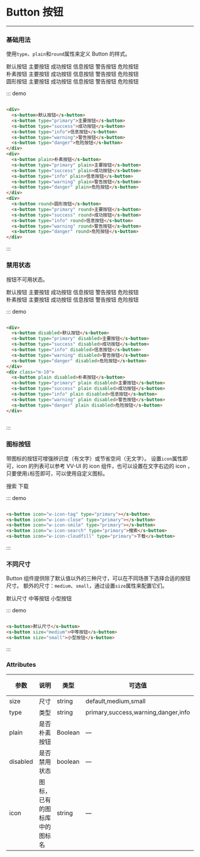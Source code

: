 # Button 按钮
----
### 基础用法
使用```type```、```plain```和```round```属性来定义 Button 的样式。

<div class="demo-block">
  <div>
    <s-button>默认按钮</s-button>
    <s-button type="primary">主要按钮</s-button>
    <s-button type="success">成功按钮</s-button>
    <s-button type="info">信息按钮</s-button>
    <s-button type="warning">警告按钮</s-button>
    <s-button type="danger">危险按钮</s-button>
  </div>
  <div class="m-10">
    <s-button plain>朴素按钮</s-button>
    <s-button type="primary" plain>主要按钮</s-button>
    <s-button type="success" plain>成功按钮</s-button>
    <s-button type="info" plain>信息按钮</s-button>
    <s-button type="warning" plain>警告按钮</s-button>
    <s-button type="danger" plain>危险按钮</s-button>
  </div>
  <div class="m-10">
    <s-button round>圆形按钮</s-button>
    <s-button type="primary" round>主要按钮</s-button>
    <s-button type="success" round>成功按钮</s-button>
    <s-button type="info" round>信息按钮</s-button>
    <s-button type="warning" round>警告按钮</s-button>
    <s-button type="danger" round>危险按钮</s-button>
  </div>
</div>

::: demo
```html

<div>
  <s-button>默认按钮</s-button>
  <s-button type="primary">主要按钮</s-button>
  <s-button type="success">成功按钮</s-button>
  <s-button type="info">信息按钮</s-button>
  <s-button type="warning">警告按钮</s-button>
  <s-button type="danger">危险按钮</s-button>
</div>
<div>
  <s-button plain>朴素按钮</s-button>
  <s-button type="primary" plain>主要按钮</s-button>
  <s-button type="success" plain>成功按钮</s-button>
  <s-button type="info" plain>信息按钮</s-button>
  <s-button type="warning" plain>警告按钮</s-button>
  <s-button type="danger" plain>危险按钮</s-button>
</div>
<div>
  <s-button round>圆形按钮</s-button>
  <s-button type="primary" round>主要按钮</s-button>
  <s-button type="success" round>成功按钮</s-button>
  <s-button type="info" round>信息按钮</s-button>
  <s-button type="warning" round>警告按钮</s-button>
  <s-button type="danger" round>危险按钮</s-button>
</div>

```
:::

### 禁用状态

按钮不可用状态。

<div class="demo-block">
  <div>
    <s-button disabled>默认按钮</s-button>
    <s-button type="primary" disabled>主要按钮</s-button>
    <s-button type="success" disabled>成功按钮</s-button>
    <s-button type="info" disabled>信息按钮</s-button>
    <s-button type="warning" disabled>警告按钮</s-button>
    <s-button type="danger" disabled>危险按钮</s-button>
  </div>
  <div class="m-10">
    <s-button plain disabled>朴素按钮</s-button>
    <s-button type="primary" plain disabled>主要按钮</s-button>
    <s-button type="success" plain disabled>成功按钮</s-button>
    <s-button type="info" plain disabled>信息按钮</s-button>
    <s-button type="warning" plain disabled>警告按钮</s-button>
    <s-button type="danger" plain disabled>危险按钮</s-button>
  </div>
</div>

::: demo
```html

<div>
  <s-button disabled>默认按钮</s-button>
  <s-button type="primary" disabled>主要按钮</s-button>
  <s-button type="success" disabled>成功按钮</s-button>
  <s-button type="info" disabled>信息按钮</s-button>
  <s-button type="warning" disabled>警告按钮</s-button>
  <s-button type="danger" disabled>危险按钮</s-button>
</div>
<div class="m-10">
  <s-button plain disabled>朴素按钮</s-button>
  <s-button type="primary" plain disabled>主要按钮</s-button>
  <s-button type="success" plain disabled>成功按钮</s-button>
  <s-button type="info" plain disabled>信息按钮</s-button>
  <s-button type="warning" plain disabled>警告按钮</s-button>
  <s-button type="danger" plain disabled>危险按钮</s-button>
</div>
  
```
:::

### 图标按钮
带图标的按钮可增强辨识度（有文字）或节省空间（无文字）。
设置```icon```属性即可，icon 的列表可以参考 VV-UI 的 icon 组件，也可以设置在文字右边的 icon ，只要使用```i```标签即可，可以使用自定义图标。
<div class="demo-block">
  <s-button icon="w-icon-tag" type="primary"></s-button>
  <s-button icon="w-icon-close" type="primary"></s-button>
  <s-button icon="w-icon-smile" type="primary"></s-button>
  <s-button icon="w-icon-search" type="primary">搜索</s-button>
  <s-button icon="w-icon-cloudfill" type="primary">下载</s-button>
</div>

::: demo
```html

<s-button icon="w-icon-tag" type="primary"></s-button>
<s-button icon="w-icon-close" type="primary"></s-button>
<s-button icon="w-icon-smile" type="primary"></s-button>
<s-button icon="w-icon-search" type="primary">搜索</s-button>
<s-button icon="w-icon-cloudfill" type="primary">下载</s-button>

```
:::


### 不同尺寸

Button 组件提供除了默认值以外的三种尺寸，可以在不同场景下选择合适的按钮尺寸。
额外的尺寸：```medium```、```small```，通过设置```size```属性来配置它们。
<div class="demo-block">
  <s-button>默认尺寸</s-button>
  <s-button size="medium">中等按钮</s-button>
  <s-button size="small">小型按钮</s-button>
</div>

::: demo
```html

<s-button>默认尺寸</s-button>
<s-button size="medium">中等按钮</s-button>
<s-button size="small">小型按钮</s-button>

```
:::

### Attributes
| 参数      | 说明    | 类型      | 可选值       | 默认值   |
|---------- |-------- |---------- |-------------  |-------- |
| size     | 尺寸   | string  |   default,medium,small            |    —     |
| type     | 类型   | string    |   primary,success,warning,danger,info |     —    |
| plain     | 是否朴素按钮   | Boolean    | — | false   |
| disabled  | 是否禁用状态    | boolean   | —   | false   |
| icon  | 图标，已有的图标库中的图标名 | string   |  —  |  —  |
